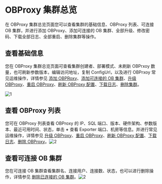 # OBProxy 集群总览

在 OBProxy 集群总览页面您可以查看集群的基础信息、OBProxy 列表、可连接 OB 集群，并进行添加 OBProxy、添加可连接的 OB 集群、全部升级、修改密码、下载全部日志、全部重启、删除集群等操作。

## 查看基础信息

您在 OBProxy 集群总览页面可查看集群创建者、部署模式、未刷新 OBPrxoy 数量，也可刷新参数版本，编辑访问地址，复制 ConfigUrl，以及进行 OBPrxoy 常见运维操作，详情参见 [添加 OBPRoxy](8.obproxy-management/6.add-obproxy.md)、[添加可连接的 OB 集群](8.obproxy-management/10.add-a-connectable-ob-cluster.md)、[升级 OBProxy](8.obproxy-management/5.upgrade-obproxy.md)、[重启 OBProxy](8.obproxy-management/4.restart-obproxy.md)、[刷新 OBProxy 配置](8.obproxy-management/7.refresh-obproxy-configuration.md)、[下载日志](4.manage-clusters/3.basic-operations/15.download-log.md)、[删除集群](4.manage-clusters/3.basic-operations/3.delete-a-cluster.md)。

![1](https://help-static-aliyun-doc.aliyuncs.com/assets/img/zh-CN/5470460261/p265886.png)

## 查看 OBProxy 列表

您可在 OBProxy 列表查看 OBProxy 的 IP、SQL 端口、版本、硬件架构、参数版本、最近可用时间、状态，单击 **+** 查看 Exporter 端口、机房等信息。并进行常见运维操作，详情参见 [升级 OBProxy](8.obproxy-management/5.upgrade-obproxy.md)、[重启 OBProxy](8.obproxy-management/4.restart-obproxy.md)、[刷新 OBProxy 配置](8.obproxy-management/7.refresh-obproxy-configuration.md)、[下载日志](4.manage-clusters/3.basic-operations/15.download-log.md)、[删除 OBProxy](8.obproxy-management/3.delete-obproxy.md)。![2](https://help-static-aliyun-doc.aliyuncs.com/assets/img/zh-CN/6470460261/p265887.png)

## 查看可连接 OB 集群

您在可连接 OB 集群查看集群名、连接用户、连接数、状态，也可以进行删除操作，详情参见 [删除已连接的 OB 集群](8.obproxy-management/14.delete-a-connected-ob-cluster.md)。![2](https://help-static-aliyun-doc.aliyuncs.com/assets/img/zh-CN/6470460261/p265888.png)
